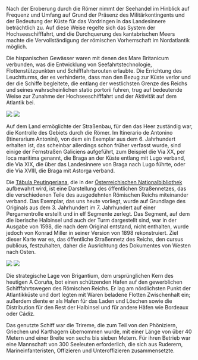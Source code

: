 Nach der Eroberung durch die Römer nimmt der Seehandel im Hinblick auf Frequenz und Umfang auf Grund der Präsenz des Militärkontingents und der Bedeutung der Küste für das Vordringen in das Landesinnere beträchtlich zu. Auf diese Weise regelte sich das System der Hochseeschifffahrt, und die Durchquerung des kantabrischen Meers machte die Vervollständigung der römischen Vorherrschaft im Nordatlantik möglich.

Die hispanischen Gewässer waren mit denen des Mare Britanicum verbunden, was die Entwicklung von Seefahrtstechnologie, Flottenstützpunkten und Schifffahrtsrouten erlaubte. Die Errichtung des Leuchtturms, der es verhinderte, dass man den Bezug zur Küste verlor und der die Schiffe begleitete, die entlang der westlichsten Grenze des Reichs und seines wahrscheinlichen statio portorii fuhren, trug auf bedeutende Weise zur Zunahme der Hochseeschifffahrt und der Aktivität auf dem Atlantik bei.

<div class="photoset-grid" data-layout="2">
<a href="http://ciav.s3.amazonaws.com/img/imperio-romano-1677.jpg" class="fresco" data-fresco-group="article" data-fresco-caption="Mapa del Imperio Romano, 1677"><img src="http://ciav.s3.amazonaws.com/img/imperio-romano-1677.jpg"></a>
<a href="http://ciav.s3.amazonaws.com/img/reino-de-galaecia-1638.jpg" class="fresco" data-fresco-group="article" data-fresco-caption="Mapa de Gallaecia, 1638"><img src="http://ciav.s3.amazonaws.com/img/reino-de-galaecia-1638.jpg"></a>
</div> 

Auf dem Land ermöglichte der Straßenbau, für den das Heer zuständig war, die Kontrolle des Gebiets durch die Römer. Im Itinerario de Antonino (Itinerarium Antonini), von dem ein Exemplar aus dem 6. Jahrhundert erhalten ist, das scheinbar allerdings schon früher verfasst wurde, sind einige der Fernstraßen Galiciens aufgeführt, zum Beispiel die Via XX, per loca maritima genannt, die Braga an der Küste entlang mit Lugo verband, die Via XIX, die über das Landesinnere von Braga nach Lugo führte, oder die Via XVIII, die Braga mit Astorga verband.

Die [Tábula Peutingeriana](http://de.wikipedia.org/wiki/Tabula_Peutingeriana), die in der [Österreichischen Nationalbibliothek](http://www.onb.ac.at) aufbewahrt wird, ist eine Darstellung des öffentlichen Straßennetzes, das die verschiedenen Teile des ausgedehnten Römischen Reichs miteinander verband. Das Exemplar, das uns heute vorliegt, wurde auf Grundlage des Originals aus dem 3. Jahrhundert im 7. Jahrhundert auf einer Pergamentrolle erstellt und in elf Segmente zerlegt. Das Segment, auf dem die iberische Halbinsel und auch der Turm dargestellt sind, war in der Ausgabe von 1598, die nach dem Original entstand, nicht enthalten, wurde jedoch von Konrad Miller in seiner Version von 1898 rekonstruiert. Ziel dieser Karte war es, das öffentliche Straßennetz des Reichs, den cursus publicus, festzuhalten, daher die Ausrichtung des Dokumentes von Westen nach Osten.

<div class="photoset-grid" data-layout="2">
<a href="http://ciav.s3.amazonaws.com/img/tabula.jpg" class="fresco" data-fresco-group="article" data-fresco-caption="Tábula Peutingeriana"><img src="http://ciav.s3.amazonaws.com/img/tabula.jpg"></a>
<a href="http://ciav.s3.amazonaws.com/img/_DSC3206.jpg" class="fresco" data-fresco-group="article" data-fresco-caption="Trireme"><img src="http://ciav.s3.amazonaws.com/img/_DSC3206.jpg"></a>
</div> 

Die strategische Lage von Brigantium, dem ursprünglichen Kern des heutigen A Coruña, bot einen schützenden Hafen auf den gewerblichen Schifffahrtswegen des Römischen Reichs. Er lag am nördlichsten Punkt der Atlantikküste und dort legten mit Waren beladene Flotten Zwischenhalt ein; außerdem diente er als Hafen für das Laden und Löschen sowie die Distribution für den Rest der Halbinsel und für andere Häfen wie Bordeaux oder Cádiz.

Das genutzte Schiff war die Trireme, die zum Teil von den Phöniziern, Griechen und Karthagern übernommen wurde, mit einer Länge von über 40 Metern und einer Breite von sechs bis sieben Metern. Für ihren Betrieb war eine Mannschaft von 300 Seeleuten erforderlich, die sich aus Ruderern, Marineinfanteristen, Offizieren und Unteroffizieren zusammensetzte.



